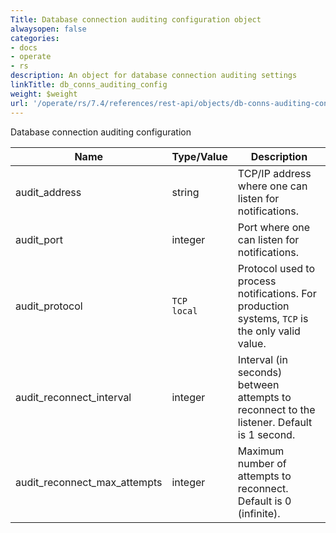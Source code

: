 ```yaml
---
Title: Database connection auditing configuration object
alwaysopen: false
categories:
- docs
- operate
- rs
description: An object for database connection auditing settings
linkTitle: db_conns_auditing_config
weight: $weight
url: '/operate/rs/7.4/references/rest-api/objects/db-conns-auditing-config/'
---
```


Database connection auditing configuration

| Name | Type/Value | Description |
|------|------------|-------------|
| audit_address | string | TCP/IP address where one can listen for notifications. |
| audit_port | integer | Port where one can listen for notifications. |
| audit_protocol | `TCP`<br />`local` | Protocol used to process notifications. For production systems, `TCP` is the only valid value. |
| audit_reconnect_interval | integer | Interval (in seconds) between attempts to reconnect to the listener. Default is 1 second. |
| audit_reconnect_max_attempts | integer | Maximum number of attempts to reconnect. Default is 0 (infinite). |
